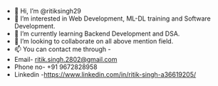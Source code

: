- 👋 Hi, I’m @ritiksingh29
- 👀 I’m interested in Web Development, ML-DL training and Software Development.
- 🌱 I’m currently learning Backend Development and DSA.
- 💞️ I’m looking to collaborate on all above mention field.
- 📫 You can contact me through -
- Email- ritik.singh.2802@gmail.com
- Phone no- +91 9672828958
- Linkedin -https://www.linkedin.com/in/ritik-singh-a36619205/

<!---
ritiksingh29/ritiksingh29 is a ✨ special ✨ repository because its `README.md` (this file) appears on your GitHub profile.
You can click the Preview link to take a look at your changes.
--->
